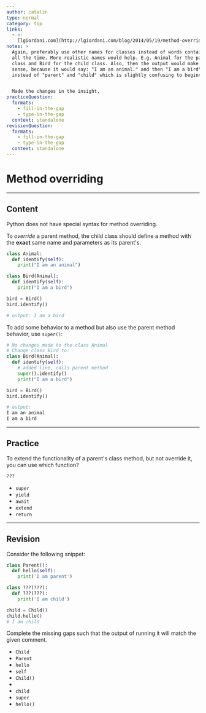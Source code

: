 ```yaml
---
author: catalin
type: normal
category: tip
links:
  - >-
    [lgiordani.com](http://lgiordani.com/blog/2014/05/19/method-overriding-in-python/#.Vsx21JyLRhF){website}
notes: >
  Again, preferably use other names for classes instead of words containing Enki
  all the time. More realistic names would help. E.g. Animal for the parent
  class and Bird for the child class. Also, then the output would make more
  sense, because it would say: "I am an animal." and then "I am a bird" -
  instead of "parent" and "child" which is slightly confusing to beginners.


  Made the changes in the insight.
practiceQuestion:
  formats:
    - fill-in-the-gap
    - type-in-the-gap
  context: standalone
revisionQuestion:
  formats:
    - fill-in-the-gap
    - type-in-the-gap
  context: standalone
---
```


# Method overriding


---

## Content

Python does not have special syntax for method overriding.

To *override* a parent method, the child class should define a method with the **exact** same name and parameters as its parent's.

```python
class Animal:
  def identify(self):
    print("I am an animal")

class Bird(Animal):
  def identify(self):
    print("I am a bird")

bird = Bird()
bird.identify()

# output: I am a bird
```

To add some behavior to a method but also use the parent method behavior, use `super()`:

```python
# No changes made to the class Animal
# Change class Bird to:
class Bird(Animal):
  def identify(self):
    # added line, calls parent method
    super().identify()
    print("I am a bird")

bird = Bird()
bird.identify()

# output:
I am an animal
I am a bird
```


---

## Practice

To extend the functionality of a parent's class method, but not override it, you can use which function?

```python
???
```

- `super`
- `yield`
- `await`
- `extend`
- `return`


---

## Revision

Consider the following snippet:

```python
class Parent():
  def hello(self):
    print('I am parent')

class ???(???):
  def ???(???):
    print('I am child')

child = Child()
child.hello()
# I am child
```

Complete the missing gaps such that the output of running it will match the given comment.

- `Child`
- `Parent`
- `hello`
- `self`
- `Child()`
- ` `
- `child`
- `super`
- `hello()`
 
